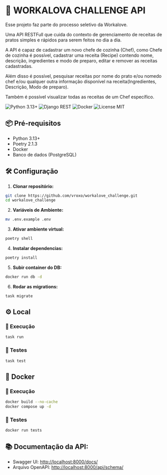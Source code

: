 # 🐍 WORKALOVA CHALLENGE API

  Esse projeto faz parte do processo seletivo da Workalove.

  Uma API RESTFull que cuida do contexto de gerenciamento de receitas de pratos simples e rápidos para serem feitos no dia a dia.

  A API é capaz de cadastrar um novo chefe de cozinha (Chef), como Chefe de cozinha é possível, cadastrar uma receita (Recipe) contendo nome, descrição, ingredientes e modo de preparo, editar e remover as receitas cadastradas.

  Além disso é possível, pesquisar receitas por nome do prato e/ou nomedo chef e/ou qualquer outra informação disponível na receita(Ingredientes, Descrição, Modo de preparo).

  Também é possível visualizar todas as receitas de um Chef específico.


![Python 3.13+](https://img.shields.io/badge/Python-3.13%2B-3776AB?logo=python&logoColor=white&style=for-the-badge)
![Django REST](https://img.shields.io/badge/Django%20REST%20Framework-3.16%2B-092E20?logo=django&logoColor=white&style=for-the-badge)
![Docker](https://img.shields.io/badge/Docker-2496ED?style=for-the-badge&logo=docker&logoColor=white)
![License MIT](https://img.shields.io/badge/License-MIT-yellow?style=for-the-badge&logo=opensourceinitiative&logoColor=white)

## 📦 Pré-requisitos

- Python 3.13+
- Poetry 2.1.3
- Docker
- Banco de dados (PostgreSQL)

## 🛠️ Configuração

1. **Clonar repositório:**
```bash
git clone https://github.com/vroxo/workalove_challenge.git
cd workalove_challenge
```

2. **Variáveis de Ambiente:**
```bash
mv .env.example .env
```

3. **Ativar ambiente virtual:**
```bash
poetry shell
```

4. **Instalar dependencias:**
```bash
poetry install
```

5. **Subir container do DB:**
```bash
docker run db -d
```

6. **Rodar as migrations:**
```bash
task migrate
```

## ⚙️ Local
### 🚀 Execução
```bash
task run
```

### 🧪 Testes
```bash
task test 
```

## 🐳 Docker
### 🚀 Execução
```bash
docker build --no-cache
docker compose up -d
```

### 🧪 Testes
```bash
docker run tests
```

## 📚 Documentação da API:
- Swagger UI: [http://localhost:8000/docs/](http://localhost:8000)
- Arquivo OpenAPI: [http://localhost:8000/api/schema/](http://localhost:8000/api/schema/)

